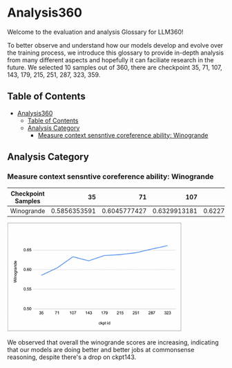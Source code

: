 # Analysis360
Welcome to the evaluation and analysis Glossary for LLM360! 

To better observe and understand how our models develop and evolve over the training process, we introduce this glossary to provide in-depth analysis from many different aspects and hopefully it can faciliate research in the future. We selected 10 samples out of 360, there are checkpoint 35, 71, 107, 143, 179, 215, 251, 287, 323, 359. 

## Table of Contents
- [Analysis360](#analysis360)
  - [Table of Contents](#table-of-contents)
  - [Analysis Category](#analysis-category)
    - [Measure context sensntive coreference ability: Winogrande](#measure-context-sensntive-coreference-ability-winogrande)

## Analysis Category
### Measure context sensntive coreference ability: Winogrande

| Checkpoint Samples |           35 |           71 |          107 |          143 |         179 |        215 |          251 |          287 |          323 |
|--------------------|-------------:|-------------:|-------------:|-------------:|------------:|-----------:|-------------:|-------------:|-------------:|
| Winogrande         | 0.5856353591 | 0.6045777427 | 0.6329913181 | 0.6227308603 | 0.636148382 | 0.63851618 | 0.6432517758 | 0.6527229676 | 0.6614048934 |

<img src="./docs/imgs/winogrande.png" width="80%" height="80%">

We observed that overall the winogrande scores are increasing, indicating that our models are doing better and better jobs at commonsense reasoning, despite there's a drop on ckpt143.

